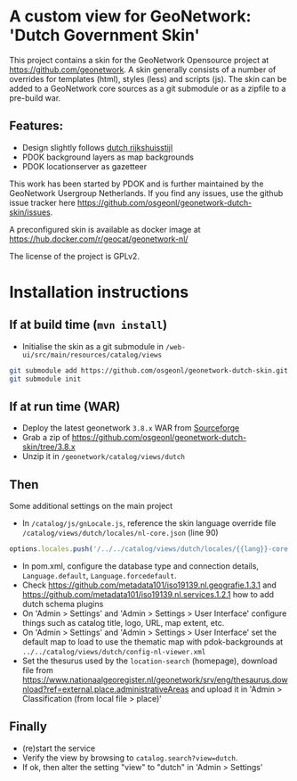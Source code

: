 # A custom view for GeoNetwork: 'Dutch Government Skin'

This project contains a skin for the GeoNetwork Opensource project at https://github.com/geonetwork. A skin generally consists of a number of overrides for templates (html), styles (less) and scripts (js). The skin can be added to a GeoNetwork core sources as a git submodule or as a zipfile to a pre-build war.

## Features:
- Design slightly follows [dutch rijkshuisstijl](https://www.rijkshuisstijl.nl/)
- PDOK background layers as map backgrounds
- PDOK locationserver as gazetteer

This work has been started by PDOK and is further maintained by the GeoNetwork Usergroup Netherlands. If you find any issues, use the github issue tracker here https://github.com/osgeonl/geonetwork-dutch-skin/issues.

A preconfigured skin is available as docker image at https://hub.docker.com/r/geocat/geonetwork-nl/

The license of the project is GPLv2.

# Installation instructions

## If at build time (`mvn install`)

- Initialise the skin as a git submodule in `/web-ui/src/main/resources/catalog/views`

```bash
git submodule add https://github.com/osgeonl/geonetwork-dutch-skin.git web-ui/src/main/resources/catalog/views/dutch 3.8.x
git submodule init
```

## If at run time (WAR)

- Deploy the latest geonetwork `3.8.x` WAR from [Sourceforge](https://sourceforge.net/projects/geonetwork/files/GeoNetwork_opensource/)
- Grab a zip of https://github.com/osgeonl/geonetwork-dutch-skin/tree/3.8.x
- Unzip it in `/geonetwork/catalog/views/dutch`

## Then

Some additional settings on the main project

- In `/catalog/js/gnLocale.js`, reference the skin language override file `/catalog/views/dutch/locales/nl-core.json` (line 90)

```javascript
options.locales.push('/../../catalog/views/dutch/locales/{{lang}}-core.json');
```

- In pom.xml, configure the database type and connection details, `Language.default`, `Language.forcedefault`.
- Check https://github.com/metadata101/iso19139.nl.geografie.1.3.1 and https://github.com/metadata101/iso19139.nl.services.1.2.1 how to add dutch schema plugins
- On 'Admin > Settings' and 'Admin > Settings > User Interface' configure things such as catalog title, logo, URL, map extent, etc.
- On 'Admin > Settings' and 'Admin > Settings > User Interface' set the default map to load to use the thematic map with pdok-backgrounds at `../../catalog/views/dutch/config-nl-viewer.xml`
- Set the thesurus used by the `location-search` (homepage), download file from https://www.nationaalgeoregister.nl/geonetwork/srv/eng/thesaurus.download?ref=external.place.administrativeAreas and upload it in 'Admin > Classification (from local file > place)'

## Finally

- (re)start the service
- Verify the view by browsing to `catalog.search?view=dutch`. 
- If ok, then alter the setting "view" to "dutch" in 'Admin > Settings'


